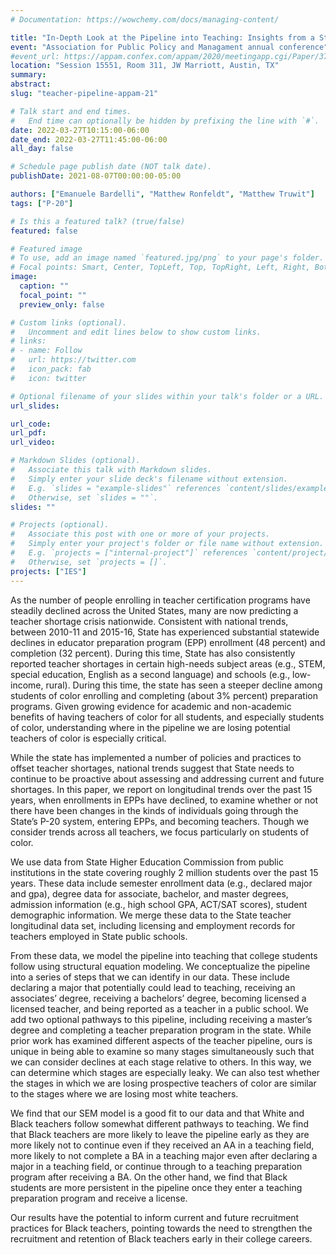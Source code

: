 ```yaml
---
# Documentation: https://wowchemy.com/docs/managing-content/

title: "In-Depth Look at the Pipeline into Teaching: Insights from a State Longitudinal Data System"
event: "Association for Public Policy and Managament annual conference"
#event_url: https://appam.confex.com/appam/2020/meetingapp.cgi/Paper/37677
location: "Session 15551, Room 311, JW Marriott, Austin, TX"
summary:
abstract: 
slug: "teacher-pipeline-appam-21"

# Talk start and end times.
#   End time can optionally be hidden by prefixing the line with `#`.
date: 2022-03-27T10:15:00-06:00
date_end: 2022-03-27T11:45:00-06:00
all_day: false

# Schedule page publish date (NOT talk date).
publishDate: 2021-08-07T00:00:00-05:00

authors: ["Emanuele Bardelli", "Matthew Ronfeldt", "Matthew Truwit"]
tags: ["P-20"]

# Is this a featured talk? (true/false)
featured: false

# Featured image
# To use, add an image named `featured.jpg/png` to your page's folder. 
# Focal points: Smart, Center, TopLeft, Top, TopRight, Left, Right, BottomLeft, Bottom, BottomRight.
image:
  caption: ""
  focal_point: ""
  preview_only: false

# Custom links (optional).
#   Uncomment and edit lines below to show custom links.
# links:
# - name: Follow
#   url: https://twitter.com
#   icon_pack: fab
#   icon: twitter

# Optional filename of your slides within your talk's folder or a URL.
url_slides:

url_code:
url_pdf:
url_video:

# Markdown Slides (optional).
#   Associate this talk with Markdown slides.
#   Simply enter your slide deck's filename without extension.
#   E.g. `slides = "example-slides"` references `content/slides/example-slides.md`.
#   Otherwise, set `slides = ""`.
slides: ""

# Projects (optional).
#   Associate this post with one or more of your projects.
#   Simply enter your project's folder or file name without extension.
#   E.g. `projects = ["internal-project"]` references `content/project/deep-learning/index.md`.
#   Otherwise, set `projects = []`.
projects: ["IES"]
---
```


As the number of people enrolling in teacher certification programs have steadily declined across the United States, many are now predicting a teacher shortage crisis nationwide. Consistent with national trends, between 2010-11 and 2015-16, State has experienced substantial statewide declines in educator preparation program (EPP) enrollment (48 percent) and completion (32 percent). During this time, State has also consistently reported teacher shortages in certain high-needs subject areas (e.g., STEM, special education, English as a second language) and schools (e.g., low-income, rural). During this time, the state has seen a steeper decline among students of color enrolling and completing (about 3% percent) preparation programs. Given growing evidence for academic and non-academic benefits of having teachers of color for all students, and especially students of color, understanding where in the pipeline we are losing potential teachers of color is especially critical.

While the state has implemented a number of policies and practices to offset teacher shortages, national trends suggest that State needs to continue to be proactive about assessing and addressing current and future shortages.  In this paper, we report on longitudinal trends over the past 15 years, when enrollments in EPPs have declined, to examine whether or not there have been changes in the kinds of individuals going through the State’s P-20 system, entering EPPs, and becoming teachers. Though we consider trends across all teachers, we focus particularly on students of color. 

We use data from State Higher Education Commission from public institutions in the state covering roughly 2 million students over the past 15 years. These data include semester enrollment data (e.g., declared major and gpa), degree data for associate, bachelor, and master degrees, admission information (e.g., high school GPA, ACT/SAT scores), student demographic information. We merge these data to the State teacher longitudinal data set, including licensing and employment records for teachers employed in State public schools. 

From these data, we model the pipeline into teaching that college students follow using structural equation modeling. We conceptualize the pipeline into a series of steps that we can identify in our data. These include declaring a major that potentially could lead to teaching, receiving an associates’ degree, receiving a bachelors’ degree, becoming licensed a licensed teacher, and being reported as a teacher in a public school. We add two optional pathways to this pipeline, including receiving a master’s degree and completing a teacher preparation program in the state. While prior work has examined different aspects of the teacher pipeline, ours is unique in being able to examine so many stages simultaneously such that we can consider declines at each stage relative to others. In this way, we can determine which stages are especially leaky. We can also test whether the stages  in which we are losing prospective teachers of color are similar to the stages where we are  losing most white teachers.

We find that our SEM model is a good fit to our data and that White and Black teachers follow somewhat different pathways to teaching. We find that Black teachers are more likely to leave the pipeline early as they are more likely not to continue even if they received an AA in a teaching field, more likely to not complete a BA in a teaching major even after declaring a major in a teaching field, or continue through to a teaching preparation program after receiving a BA. On the other hand, we find that Black students are more persistent in the pipeline once they enter a teaching preparation program and receive a license.

Our results have the potential to inform current and future recruitment practices for Black teachers, pointing towards the need to strengthen the recruitment and retention of Black teachers early in their college careers.

